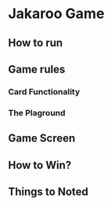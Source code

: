 # Jakaroo Game

## How to run


## Game rules

### Card Functionality

### The Plaground

## Game Screen


## How to Win?


## Things to Noted